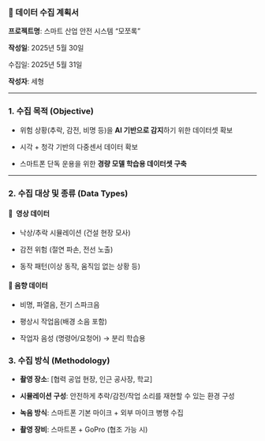 ### 📄 데이터 수집 계획서  

**프로젝트명**: 스마트 산업 안전 시스템 “모쪼록”  

**작성일**: 2025년 5월 30일  

수집일: 2025년 5월 31일

**작성자**: 세형

---
### **1.** **수집 목적 (Objective)**

- 위험 상황(추락, 감전, 비명 등)을 **AI 기반으로 감지**하기 위한 데이터셋 확보
    
- 시각 + 청각 기반의 다중센서 데이터 확보
    
- 스마트폰 단독 운용을 위한 **경량 모델 학습용 데이터셋 구축**

---
### **2.** **수집 대상 및 종류 (Data Types)**


#### **🔹**  **영상 데이터**

- 낙상/추락 시뮬레이션 (건설 현장 모사)
    
- 감전 위험 (절연 파손, 전선 노출)
    
- 동작 패턴(이상 동작, 움직임 없는 상황 등)
    

#### **🔹** **음향 데이터**

- 비명, 파열음, 전기 스파크음
    
- 평상시 작업음(배경 소음 포함)
    
- 작업자 음성 (명령어/요청어) → 분리 학습용


### **3.** **수집 방식 (Methodology)**

- **촬영 장소**: [협력 공업 현장, 인근 공사장, 학교]
    
- **시뮬레이션 구성**: 안전하게 추락/감전/작업 소리를 재현할 수 있는 환경 구성
    
- **녹음 방식**: 스마트폰 기본 마이크 + 외부 마이크 병행 수집
    
- **촬영 장비**: 스마트폰 + GoPro (협조 가능 시)

